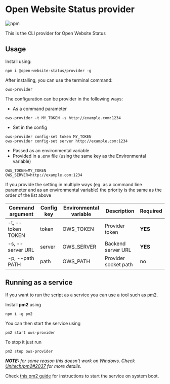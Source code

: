 # Open Website Status provider
![npm](https://img.shields.io/npm/v/@open-website-status/provider)

This is the CLI provider for Open Website Status

## Usage

Install using:
```shell script
npm i @open-website-status/provider -g
```

After installing, you can use the terminal command:
```shell script
ows-provider
```
The configuration can be provider in the following ways:
 - As a command parameter
```shell script
ows-provider -t MY_TOKEN -s http://example.com:1234
```
 - Set in the config
```shell script
ows-provider config-set token MY_TOKEN
ows-provider config-set server http://example.com:1234
```
 - Passed as an environmental variable
 - Provided in a .env file (using the same key as the Environmental variable)
 ```.dotenv
OWS_TOKEN=MY_TOKEN
OWS_SERVER=http://example.com:1234
```

If you provide the setting in multiple ways (eg. as a command line parameter and as an environmental variable) the priority is the same as the order of the list above

| Command argument  | Config key | Environmental variable | Description          | Required |
|-------------------|------------|------------------------|----------------------|----------|
| -t, --token TOKEN | token      | OWS_TOKEN              | Provider token       | **YES**  |
| -s, --server URL  | server     | OWS_SERVER             | Backend server URL   | **YES**  |
| -p, --path PATH   | path       | OWS_PATH               | Provider socket path | no       |

## Running as a service

If you want to run the script as a service you can use a tool such as [pm2](http://pm2.io/).

Install **pm2** using
```shell script
npm i -g pm2
```
You can then start the service using
```shell script
pm2 start ows-provider
```
To stop it just run
```shell script
pm2 stop ows-provider
```
***NOTE:** for some reason this doesn't work on Windows. Check [Unitech/pm2#2037](https://github.com/Unitech/pm2/issues/2037) for more details.*

Check [this pm2 guide](https://pm2.keymetrics.io/docs/usage/startup/) for instructions to start the service on system boot.
